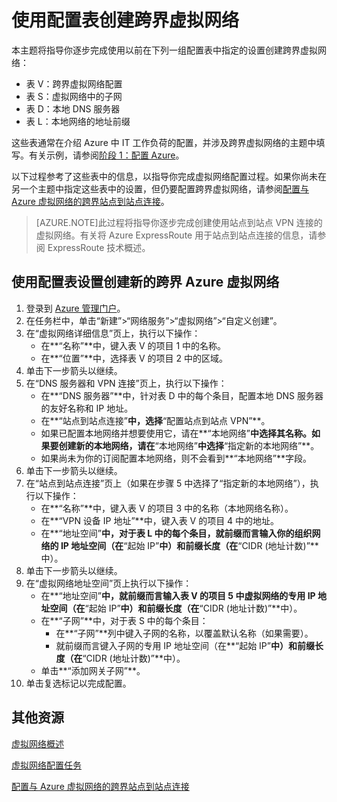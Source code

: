 <properties
	pageTitle="使用配置表创建跨界虚拟网络"
	description="本主题介绍如何使用预先确定的配置表配置跨界虚拟网络。"
	documentationCenter=""
	services="virtual-machines"
	authors="JoeDavies-MSFT"
	manager="timlt"
	editor=""
	tags="azure-service-management"/>

<tags
	ms.service="virtual-machines"
	ms.date="07/21/2015"
	wacn.date="09/18/2015"/>

# 使用配置表创建跨界虚拟网络

本主题将指导你逐步完成使用以前在下列一组配置表中指定的设置创建跨界虚拟网络：

- 表 V：跨界虚拟网络配置
- 表 S：虚拟网络中的子网
- 表 D：本地 DNS 服务器
- 表 L：本地网络的地址前缀

这些表通常在介绍 Azure 中 IT 工作负荷的配置，并涉及跨界虚拟网络的主题中填写。有关示例，请参阅[阶段 1：配置 Azure](/documentation/articles/virtual-machines-workload-intranet-sharepoint-phase1)。

以下过程参考了这些表中的信息，以指导你完成虚拟网络配置过程。如果你尚未在另一个主题中指定这些表中的设置，但仍要配置跨界虚拟网络，请参阅[配置与 Azure 虚拟网络的跨界站点到站点连接](https://msdn.microsoft.com/zh-CN/library/dn133795.aspx)。

> [AZURE.NOTE]此过程将指导你逐步完成创建使用站点到站点 VPN 连接的虚拟网络。有关将 Azure ExpressRoute 用于站点到站点连接的信息，请参阅 <!--[-->ExpressRoute 技术概述<!--](/documentation/articles/expressroute-introduction)-->。

## 使用配置表设置创建新的跨界 Azure 虚拟网络

1. 登录到 [Azure 管理门户](https://manage.windowsazure.cn/)。
2. 在任务栏中，单击“新建”>“网络服务”>“虚拟网络”>“自定义创建”。
3. 在“虚拟网络详细信息”页上，执行以下操作：
	- 在**“名称”**中，键入表 V 的项目 1 中的名称。
	- 在**“位置”**中，选择表 V 的项目 2 中的区域。
4. 单击下一步箭头以继续。
5. 在“DNS 服务器和 VPN 连接”页上，执行以下操作：
	- 在**“DNS 服务器”**中，针对表 D 中的每个条目，配置本地 DNS 服务器的友好名称和 IP 地址。
	- 在**“站点到站点连接”**中，选择**“配置站点到站点 VPN”**。
	- 如果已配置本地网络并想要使用它，请在**“本地网络”**中选择其名称。如果要创建新的本地网络，请在**“本地网络”**中选择**“指定新的本地网络”**。
	- 如果尚未为你的订阅配置本地网络，则不会看到**“本地网络”**字段。
6. 单击下一步箭头以继续。
7. 在“站点到站点连接”页上（如果在步骤 5 中选择了“指定新的本地网络”），执行以下操作：
	- 在**“名称”**中，键入表 V 的项目 3 中的名称（本地网络名称）。
	- 在**“VPN 设备 IP 地址”**中，键入表 V 的项目 4 中的地址。
	- 在**“地址空间”**中，对于表 L 中的每个条目，就前缀而言输入你的组织网络的 IP 地址空间（在**“起始 IP”**中）和前缀长度（在**“CIDR (地址计数)”**中）。
8. 单击下一步箭头以继续。
9. 在“虚拟网络地址空间”页上执行以下操作：
	- 在**“地址空间”**中，就前缀而言输入表 V 的项目 5 中虚拟网络的专用 IP 地址空间（在**“起始 IP”**中）和前缀长度（在**“CIDR (地址计数)”**中）。
	- 在**“子网”**中，对于表 S 中的每个条目：
		- 在**“子网”**列中键入子网的名称，以覆盖默认名称（如果需要）。
		- 就前缀而言键入子网的专用 IP 地址空间（在**“起始 IP”**中）和前缀长度（在**“CIDR (地址计数)”**中）。
	- 单击**“添加网关子网”**。
10. 单击复选标记以完成配置。

## 其他资源

[虚拟网络概述](https://msdn.microsoft.com/zh-CN/library/jj156007.aspx)

[虚拟网络配置任务](https://msdn.microsoft.com/zh-CN/library/jj156206.aspx)

[配置与 Azure 虚拟网络的跨界站点到站点连接](/documentation/articles/vpn-gateway-site-to-site-create)

<!---HONumber=70-->